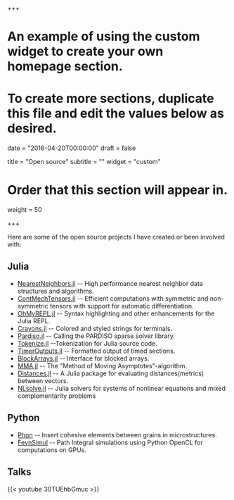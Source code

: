 +++
# An example of using the custom widget to create your own homepage section.
# To create more sections, duplicate this file and edit the values below as desired.

date = "2016-04-20T00:00:00"
draft = false

title = "Open source"
subtitle = ""
widget = "custom"

# Order that this section will appear in.
weight = 50

+++

Here are some of the open source projects I have created or been involved with:

## Julia

* [NearestNeighbors.jl](https://github.com/KristofferC/NearestNeighbors.jl) -- High performance nearest neighbor data structures and algorithms.
* [ContMechTensors.jl](https://github.com/KristofferC/ContMechTensors.jl) -- Efficient computations with symmetric and non-symmetric tensors with support for automatic differentiation.
* [OhMyREPL.jl](https://github.com/KristofferC/OhMyREPL.jl) -- Syntax highlighting and other enhancements for the Julia REPL.
* [Crayons.jl](https://github.com/KristofferC/Crayons.jl) -- Colored and styled strings for terminals.
* [Pardiso.jl](https://github.com/JuliaSparse/Pardiso.jl) -- Calling the PARDISO sparse solver library.
* [Tokenize.jl](https://github.com/KristofferC/Tokenize.jl) --Tokenization for Julia source code.
* [TimerOutputs.jl](https://github.com/KristofferC/TimerOutputs.jl) -- Formatted output of timed sections.
* [BlockArrays.jl](https://github.com/KristofferC/BlockArrays.jl) -- Interface for blocked arrays.
* [MMA.jl](https://github.com/KristofferC/MMA.jl) -- The "Method of Moving Asymptotes"-algorithm.
* [Distances.jl](https://github.com/JuliaStats/Distances.jl) -- A Julia package for evaluating distances(metrics) between vectors.
* [NLsolve.jl](https://github.com/EconForge/NLsolve.jl) -- Julia solvers for systems of nonlinear equations and mixed complementarity problems


## Python

* [Phon](https://github.com/KristofferC/Phon) -- Insert cohesive elements between grains in microstructures.
* [FeynSimul](https://github.com/KristofferC/FeynSimul) -- Path Integral simulations using Python OpenCL for computations on GPUs.

## Talks

{{< youtube 30TUEhbGmuc >}}
